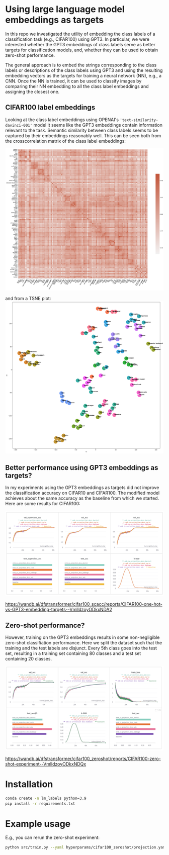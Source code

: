 # Using large language model embeddings as targets 

In this repo we investigated the utility of embedding the class labels of a classification task (e.g., CIFAR100) using GPT3.
In particular, we were interested whether the GPT3 embeddings of class labels serve as better targets for classification models, and,
whether they can be used to obtain zero-shot performance. 

The general approach is to embed the strings corresponding to the class labels or descriptions of the class labels using GPT3 and 
using the resulting embedding vectors as the targets for training a neural network (NN), e.g., a CNN. Once the NN is trained, 
it can be used to classify images by comparing their NN embedding to all the class label embeddings and assigning the closest
one. 

## CIFAR100 label embeddings

Looking at the class label embeddings using OPENAI's `'text-similarity-davinci-001'` model 
it seems like the GPT3 embeddings contain information relevant to the task. Semantic similarity 
between class labels seems to be captured by their embeddings reasonably well. This can be seen
both from the crosscorrelation matrix of the class label embeddings:

![cifar100 babbage crosscorrelation](./results/cifar100_crosscorrelation.png)

and from a TSNE plot:
![cifar100 tsne2d](./results/cifar100_tsne2d.png)

## Better performance using GPT3 embeddings as targets?

In my experiments using the GPT3 embeddings as targets did not improve the classification accuracy on CIFAR10 and CIFAR100.
The modified model achieves about the same accuracy as the baseline from which we started. Here are some results for CIFAR100:

![cifar100 result](./results/cifar100.png)

https://wandb.ai/dfstransformer/cifar100_scacc/reports/CIFAR100-one-hot-vs-GPT3-embedding-targets--VmlldzoyODkxNDA2

## Zero-shot performance?

However, training on the GPT3 embeddings results in some non-negligible zero-shot classifiation performance.
Here we split the dataset such that the training and the test labels are disjunct. Every 5th class goes into the test set, 
resulting in a training set containing 80 classes and a test set containing 20 classes.

![cifar100 zeroshot result](./results/cifar100_zeroshot.png)

https://wandb.ai/dfstransformer/cifar100_zeroshot/reports/CIFAR100-zero-shot-experiment--VmlldzoyODkxNDQx

# Installation

```bash
conda create -n lm_labels python=3.9
pip install -r requirements.txt
```

# Example usage

E.g., you can rerun the zero-shot experiment:

```bash
python src/train.py --yaml hyperparams/cifar100_zeroshot/projection.yaml --wandb_project cifar100_zeroshot --wandb_name emb_ce_projection
```

